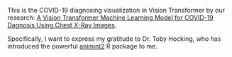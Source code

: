 This is the COVID-19 diagnosing visualization in Vision Transformer by our research: [A Vision Transformer Machine Learning Model for COVID-19 Dagnosis Using Chest X-Ray Images](https://github.com/TyBruceChen/Research-A-Fined-Tuned-ViT-for-COVID-19-Image-Auxiliary-Diagnosing/tree/main).

Specifically, I want to express my gratitude to Dr. Toby Hocking, who has introduced the powerful [animint2](animint2) R package to me.
